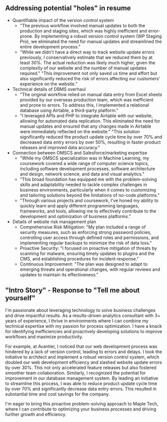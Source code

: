 ## Addressing potential "holes" in resume
- Quantifiable impact of the version control system
  - "The previous workflow involved manual updates to both the production and staging sites, which was highly inefficient and error-prone. By implementing a robust version control system (WP Staging Pro), we eliminated the need for manual updates and streamlined the entire development process."
  - "While we didn't have a direct way to track website update errors previously, I conservatively estimate that we reduced them by at least 30%. The actual reduction was likely much higher, given the complexity of our website and the number of manual updates required."
"This improvement not only saved us time and effort but also significantly reduced the risk of errors affecting our customers' experience on the website."
- Technical details of DBMS overhaul
  - "The original workflow relied on manual data entry from Excel sheets provided by our overseas production team, which was inefficient and prone to errors. To address this, I implemented a relational database using Airtable, a third-party platform."
  - "I leveraged APIs and PHP to integrate Airtable with our website, allowing for automated data replication. This eliminated the need for manual updates and ensured that any changes made in Airtable were immediately reflected on the website."
"This solution significantly reduced the product update cycle time by over 70% and decreased data entry errors by over 50%, resulting in faster product releases and improved data accuracy."
- Connection between OMSCS and Salesforce/marketing expertise
  - "While my OMSCS specialization was in Machine Learning, my coursework covered a wide range of computer science topics, including software development processes, software architecture and design, network science, and data and visual analytics."
  - "This broad foundation has equipped me with the problem-solving skills and adaptability needed to tackle complex challenges in business environments, particularly when it comes to customizing and tailoring solutions beyond the limitations of no-code platforms."
  - "Through various projects and coursework, I've honed my ability to quickly learn and apply different programming languages, frameworks, and tools, allowing me to effectively contribute to the development and optimization of business platforms."
- Details of website risk management plan
  - Comprehensive Risk Mitigation: "My plan included a range of security measures, such as enforcing strong password policies, controlling user access through defined roles and permissions, and implementing regular backups to minimize the risk of data loss."
  - Proactive Security: "I focused on proactive mitigation of threats by scanning for malware, ensuring timely updates to plugins and the CMS, and establishing procedures for incident response."
  - Continuous Improvement: "The plan was designed to adapt to emerging threats and operational changes, with regular reviews and updates to maintain its effectiveness." 



## "Intro Story" - Response to "Tell me about yourself"
I'm passionate about leveraging technology to solve business challenges and drive impactful results. As a results-driven analytics consultant with 3+ years of experience, I thrive in environments where I can combine my technical expertise with my passion for process optimization. I have a knack for identifying inefficiencies and proactively developing solutions to improve workflows and maximize productivity.

For example, at Avantier, I noticed that our web development process was hindered by a lack of version control, leading to errors and delays. I took the initiative to architect and implement a robust version control system, which doubled our web development efficiency and slashed website update errors by over 30%. This not only accelerated feature releases but also fostered smoother team collaboration. Similarly, I recognized the potential for improvement in our database management system. By leading an initiative to streamline this process, I was able to reduce product update cycle time by over 70% and significantly decrease data entry errors. This resulted in substantial time and cost savings for the company.

I'm eager to bring this proactive problem-solving approach to Maple Tech, where I can contribute to optimizing your business processes and driving further growth and efficiency.

